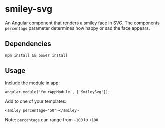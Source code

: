 # smiley-svg
An Angular component that renders a smiley face in SVG. The components `percentage` parameter determines how happy or sad the face appears.


## Dependencies

`npm install && bower install`

## Usage

Include the module in app:

`angular.module('YourAppModule', ['SmileySvg']);`

Add to one of your templates:

`<smiley percentage="50"></smiley>`

Note: `percentage` can range from `-100` to `+100`
